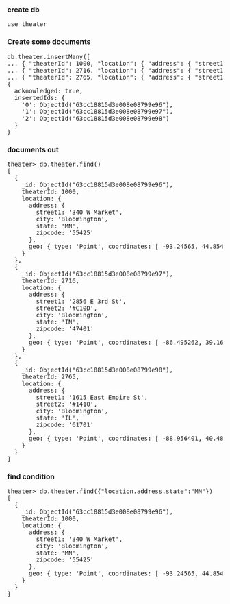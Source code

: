 ### create db
<pre>
use theater
</pre>
### Create some documents
<pre>
db.theater.insertMany([
... { "theaterId": 1000, "location": { "address": { "street1": "340 W Market", "city": "Bloomington", "state": "MN", "zipcode": "55425" }, "geo": { "type": "Point", "coordinates": [ -93.24565, 44.85466 ] } } },
... { "theaterId": 2716, "location": { "address": { "street1": "2856 E 3rd St", "street2": "#C10D", "city": "Bloomington", "state": "IN", "zipcode": "47401" }, "geo": { "type": "Point", "coordinates": [ -86.495262, 39.164202 ] } } },
... { "theaterId": 2765, "location": { "address": { "street1": "1615 East Empire St", "street2": "#1410", "city": "Bloomington", "state": "IL", "zipcode": "61701" }, "geo": { "type": "Point", "coordinates": [ -88.956401, 40.485889 ] } } } ])
{
  acknowledged: true,
  insertedIds: {
    '0': ObjectId("63cc18815d3e008e08799e96"),
    '1': ObjectId("63cc18815d3e008e08799e97"),
    '2': ObjectId("63cc18815d3e008e08799e98")
  }
}
</pre>
### documents out
<pre>
theater> db.theater.find()
[
  {
    _id: ObjectId("63cc18815d3e008e08799e96"),
    theaterId: 1000,
    location: {
      address: {
        street1: '340 W Market',
        city: 'Bloomington',
        state: 'MN',
        zipcode: '55425'
      },
      geo: { type: 'Point', coordinates: [ -93.24565, 44.85466 ] }
    }
  },
  {
    _id: ObjectId("63cc18815d3e008e08799e97"),
    theaterId: 2716,
    location: {
      address: {
        street1: '2856 E 3rd St',
        street2: '#C10D',
        city: 'Bloomington',
        state: 'IN',
        zipcode: '47401'
      },
      geo: { type: 'Point', coordinates: [ -86.495262, 39.164202 ] }
    }
  },
  {
    _id: ObjectId("63cc18815d3e008e08799e98"),
    theaterId: 2765,
    location: {
      address: {
        street1: '1615 East Empire St',
        street2: '#1410',
        city: 'Bloomington',
        state: 'IL',
        zipcode: '61701'
      },
      geo: { type: 'Point', coordinates: [ -88.956401, 40.485889 ] }
    }
  }
]
</pre>
### find condition
<pre>
theater> db.theater.find({"location.address.state":"MN"})
[
  {
    _id: ObjectId("63cc18815d3e008e08799e96"),
    theaterId: 1000,
    location: {
      address: {
        street1: '340 W Market',
        city: 'Bloomington',
        state: 'MN',
        zipcode: '55425'
      },
      geo: { type: 'Point', coordinates: [ -93.24565, 44.85466 ] }
    }
  }
]
</pre>
